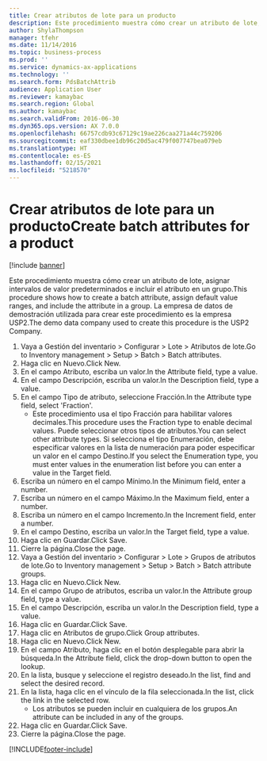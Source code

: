 ```yaml
---
title: Crear atributos de lote para un producto
description: Este procedimiento muestra cómo crear un atributo de lote, asignar intervalos de valor predeterminados e incluir el atributo en un grupo.
author: ShylaThompson
manager: tfehr
ms.date: 11/14/2016
ms.topic: business-process
ms.prod: ''
ms.service: dynamics-ax-applications
ms.technology: ''
ms.search.form: PdsBatchAttrib
audience: Application User
ms.reviewer: kamaybac
ms.search.region: Global
ms.author: kamaybac
ms.search.validFrom: 2016-06-30
ms.dyn365.ops.version: AX 7.0.0
ms.openlocfilehash: 66757cdb93c67129c19ae226caa271a44c759206
ms.sourcegitcommit: eaf330dbee1db96c20d5ac479f007747bea079eb
ms.translationtype: HT
ms.contentlocale: es-ES
ms.lasthandoff: 02/15/2021
ms.locfileid: "5218570"
---
```

# <a name="create-batch-attributes-for-a-product"></a><span data-ttu-id="8365c-103">Crear atributos de lote para un producto</span><span class="sxs-lookup"><span data-stu-id="8365c-103">Create batch attributes for a product</span></span>

[!include [banner](../../includes/banner.md)]

<span data-ttu-id="8365c-104">Este procedimiento muestra cómo crear un atributo de lote, asignar intervalos de valor predeterminados e incluir el atributo en un grupo.</span><span class="sxs-lookup"><span data-stu-id="8365c-104">This procedure shows how to create a batch attribute, assign default value ranges, and include the attribute in a group.</span></span> <span data-ttu-id="8365c-105">La empresa de datos de demostración utilizada para crear este procedimiento es la empresa USP2.</span><span class="sxs-lookup"><span data-stu-id="8365c-105">The demo data company used to create this procedure is the USP2 Company.</span></span>

1. <span data-ttu-id="8365c-106">Vaya a Gestión del inventario > Configurar > Lote > Atributos de lote.</span><span class="sxs-lookup"><span data-stu-id="8365c-106">Go to Inventory management > Setup > Batch > Batch attributes.</span></span>
2. <span data-ttu-id="8365c-107">Haga clic en Nuevo.</span><span class="sxs-lookup"><span data-stu-id="8365c-107">Click New.</span></span>
3. <span data-ttu-id="8365c-108">En el campo Atributo, escriba un valor.</span><span class="sxs-lookup"><span data-stu-id="8365c-108">In the Attribute field, type a value.</span></span>
4. <span data-ttu-id="8365c-109">En el campo Descripción, escriba un valor.</span><span class="sxs-lookup"><span data-stu-id="8365c-109">In the Description field, type a value.</span></span>
5. <span data-ttu-id="8365c-110">En el campo Tipo de atributo, seleccione Fracción.</span><span class="sxs-lookup"><span data-stu-id="8365c-110">In the Attribute type field, select 'Fraction'.</span></span>
    * <span data-ttu-id="8365c-111">Este procedimiento usa el tipo Fracción para habilitar valores decimales.</span><span class="sxs-lookup"><span data-stu-id="8365c-111">This procedure uses the Fraction type to enable decimal values.</span></span> <span data-ttu-id="8365c-112">Puede seleccionar otros tipos de atributos.</span><span class="sxs-lookup"><span data-stu-id="8365c-112">You can select other attribute types.</span></span> <span data-ttu-id="8365c-113">Si selecciona el tipo Enumeración, debe especificar valores en la lista de numeración para poder especificar un valor en el campo Destino.</span><span class="sxs-lookup"><span data-stu-id="8365c-113">If you select the Enumeration type, you must enter values in the enumeration list before you can enter a value in the Target field.</span></span>  
6. <span data-ttu-id="8365c-114">Escriba un número en el campo Mínimo.</span><span class="sxs-lookup"><span data-stu-id="8365c-114">In the Minimum field, enter a number.</span></span>
7. <span data-ttu-id="8365c-115">Escriba un número en el campo Máximo.</span><span class="sxs-lookup"><span data-stu-id="8365c-115">In the Maximum field, enter a number.</span></span>
8. <span data-ttu-id="8365c-116">Escriba un número en el campo Incremento.</span><span class="sxs-lookup"><span data-stu-id="8365c-116">In the Increment field, enter a number.</span></span>
9. <span data-ttu-id="8365c-117">En el campo Destino, escriba un valor.</span><span class="sxs-lookup"><span data-stu-id="8365c-117">In the Target field, type a value.</span></span>
10. <span data-ttu-id="8365c-118">Haga clic en Guardar.</span><span class="sxs-lookup"><span data-stu-id="8365c-118">Click Save.</span></span>
11. <span data-ttu-id="8365c-119">Cierre la página.</span><span class="sxs-lookup"><span data-stu-id="8365c-119">Close the page.</span></span>
12. <span data-ttu-id="8365c-120">Vaya a Gestión del inventario > Configurar > Lote > Grupos de atributos de lote.</span><span class="sxs-lookup"><span data-stu-id="8365c-120">Go to Inventory management > Setup > Batch > Batch attribute groups.</span></span>
13. <span data-ttu-id="8365c-121">Haga clic en Nuevo.</span><span class="sxs-lookup"><span data-stu-id="8365c-121">Click New.</span></span>
14. <span data-ttu-id="8365c-122">En el campo Grupo de atributos, escriba un valor.</span><span class="sxs-lookup"><span data-stu-id="8365c-122">In the Attribute group field, type a value.</span></span>
15. <span data-ttu-id="8365c-123">En el campo Descripción, escriba un valor.</span><span class="sxs-lookup"><span data-stu-id="8365c-123">In the Description field, type a value.</span></span>
16. <span data-ttu-id="8365c-124">Haga clic en Guardar.</span><span class="sxs-lookup"><span data-stu-id="8365c-124">Click Save.</span></span>
17. <span data-ttu-id="8365c-125">Haga clic en Atributos de grupo.</span><span class="sxs-lookup"><span data-stu-id="8365c-125">Click Group attributes.</span></span>
18. <span data-ttu-id="8365c-126">Haga clic en Nuevo.</span><span class="sxs-lookup"><span data-stu-id="8365c-126">Click New.</span></span>
19. <span data-ttu-id="8365c-127">En el campo Atributo, haga clic en el botón desplegable para abrir la búsqueda.</span><span class="sxs-lookup"><span data-stu-id="8365c-127">In the Attribute field, click the drop-down button to open the lookup.</span></span>
20. <span data-ttu-id="8365c-128">En la lista, busque y seleccione el registro deseado.</span><span class="sxs-lookup"><span data-stu-id="8365c-128">In the list, find and select the desired record.</span></span>
21. <span data-ttu-id="8365c-129">En la lista, haga clic en el vínculo de la fila seleccionada.</span><span class="sxs-lookup"><span data-stu-id="8365c-129">In the list, click the link in the selected row.</span></span>
    * <span data-ttu-id="8365c-130">Los atributos se pueden incluir en cualquiera de los grupos.</span><span class="sxs-lookup"><span data-stu-id="8365c-130">An attribute can be included in any of the groups.</span></span>  
22. <span data-ttu-id="8365c-131">Haga clic en Guardar.</span><span class="sxs-lookup"><span data-stu-id="8365c-131">Click Save.</span></span>
23. <span data-ttu-id="8365c-132">Cierre la página.</span><span class="sxs-lookup"><span data-stu-id="8365c-132">Close the page.</span></span>



[!INCLUDE[footer-include](../../../includes/footer-banner.md)]